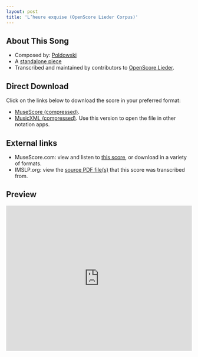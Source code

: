 ```yaml
---
layout: post
title: 'L’heure exquise (OpenScore Lieder Corpus)'
---
```


## About This Song

- Composed by: [Poldowski](https://fourscoreandmore.org/openscore/lieder/Poldowski)
- A [standalone piece](https://fourscoreandmore.org/openscore/lieder/Poldowski/_)
- Transcribed and maintained by contributors to [OpenScore Lieder].

[OpenScore Lieder]: https://musescore.com/openscore-lieder-corpus

## Direct Download

Click on the links below to download the score in your preferred format:
- [MuseScore (compressed)](https://github.com/openscore/lieder/blob/main/scores/Poldowski/_/L’heure_exquise/lc6663350.mscz?raw=true).
- [MusicXML (compressed)](https://github.com/openscore/lieder/blob/main/scores/Poldowski/_/L’heure_exquise/lc6663350.mxl?raw=true). Use this version to open the file in other notation apps.

## External links

- MuseScore.com: view and listen to [this score][MuseScore], or download in a variety of formats.
- IMSLP.org: view the [source PDF file(s)][IMSLP] that this score was transcribed from.

[MuseScore]: https://musescore.com/score/6663350
[IMSLP]: https://imslp.org/wiki/Special:ReverseLookup/74369

## Preview

<iframe width="100%" height="394" src="https://musescore.com/openscore-lieder-corpus/scores/6663350/embed" frameborder="0" allowfullscreen allow="autoplay; fullscreen"></iframe>
